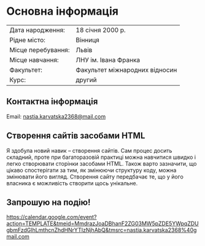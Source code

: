# Основна інформація

|    |            |
|----------|-------------|
| Дата народження: |  18 січня 2000 р. |  
| Рідне місто: | Вінниця  |  
| Місце перебування: | Львів |  
| Місце навчання: | ЛНУ ім. Івана Франка |  
| Факультет: | Факультет міжнародних відносин |  
| Курс: | другий |   

## Контактна інформація

Email:	nastia.karvatska2368@mail.com

## Створення сайтів засобами HTML

Я здобула новий навик – створення сайтів. Сам процес досить складний, проте при багаторазовій практиці можна навчитися швидко і легко створювати сторінки засобами HTML. Також варто зазначити, що цікаво спостерігати за тим, як змінюючи структуру коду, можна змінювати його вигляд. Створення сайту передбачає те, що у його власника є можливість створити щось унікальне.
## Запрошую на подію!
https://calendar.google.com/event?action=TEMPLATE&tmeid=MmdrazJoaDBhanF2ZG03MW5pZDE5YWpqZDUgbmFzdGlhLmthcnZhdHNrYTIzNjhAbQ&tmsrc=nastia.karvatska2368%40gmail.com
